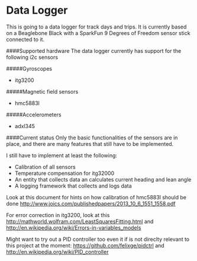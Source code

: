 Data Logger
===========
This is going to a data logger for track days and trips. It is currently based on a Beaglebone Black with a SparkFun 9 Degrees of Freedom sensor stick connected to it.

####Supported hardware
The data logger currently has support for the following i2c sensors

#####Gyroscopes
- itg3200 

#####Magnetic field sensors
- hmc5883l

#####Accelerometers
- adxl345

####Current status
Only the basic functionalities of the sensors are in place, and there are many features that still have to be implemented.

I still have to implement at least the following:
- Calibration of all sensors
- Temperature compensation for itg32000
- An entity that collects data an calculates current heading and lean angle
- A logging framework that collects and logs data

Look at this document for hints on how calibration of hmc5883l should be done http://www.joics.com/publishedpapers/2013_10_6_1551_1558.pdf

For error correction in itg3200, look at this http://mathworld.wolfram.com/LeastSquaresFitting.html and http://en.wikipedia.org/wiki/Errors-in-variables_models

Might want to try out a PID controller too even it if is not direclty relevant to this project at the moment: https://github.com/felixge/pidctrl and http://en.wikipedia.org/wiki/PID_controller
